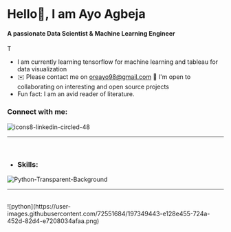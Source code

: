 # Hello👋, I am Ayo Agbeja 

#### A passionate Data Scientist & Machine Learning Engineer

T

- I am currently learning tensorflow for machine learning and tableau for data visualization
- ✉️ Please contact me on oreayo98@gmail.com
🤝  I'm open to collaborating on interesting and open source projects
- Fun fact: I am an avid reader of literature.

### Connect with me:

![icons8-linkedin-circled-48](https://www.linkedin.com/in/ayooluwa-o-agbeja-710ba71a8/)

---

<br/>

* ### Skills:

![Python-Transparent-Background](https://user-images.githubusercontent.com/72551684/197349314-f11bf1ea-27db-4adf-a871-6693487ee715.png)

---

<br />
![python](https://user-images.githubusercontent.com/72551684/197349443-e128e455-724a-452d-82d4-e7208034afaa.png)

